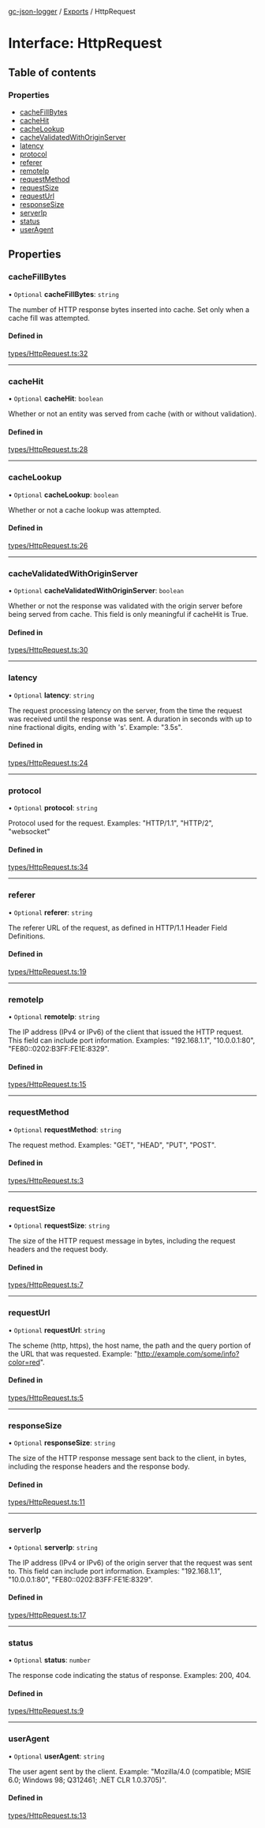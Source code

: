 [gc-json-logger](../README.md) / [Exports](../modules.md) / HttpRequest

# Interface: HttpRequest

## Table of contents

### Properties

- [cacheFillBytes](HttpRequest.md#cachefillbytes)
- [cacheHit](HttpRequest.md#cachehit)
- [cacheLookup](HttpRequest.md#cachelookup)
- [cacheValidatedWithOriginServer](HttpRequest.md#cachevalidatedwithoriginserver)
- [latency](HttpRequest.md#latency)
- [protocol](HttpRequest.md#protocol)
- [referer](HttpRequest.md#referer)
- [remoteIp](HttpRequest.md#remoteip)
- [requestMethod](HttpRequest.md#requestmethod)
- [requestSize](HttpRequest.md#requestsize)
- [requestUrl](HttpRequest.md#requesturl)
- [responseSize](HttpRequest.md#responsesize)
- [serverIp](HttpRequest.md#serverip)
- [status](HttpRequest.md#status)
- [userAgent](HttpRequest.md#useragent)

## Properties

### cacheFillBytes

• `Optional` **cacheFillBytes**: `string`

The number of HTTP response bytes inserted into cache. Set only when a cache fill was attempted.

#### Defined in

[types/HttpRequest.ts:32](https://github.com/igrek8/gc-json-logger/blob/20c9a2e/src/types/HttpRequest.ts#L32)

___

### cacheHit

• `Optional` **cacheHit**: `boolean`

Whether or not an entity was served from cache (with or without validation).

#### Defined in

[types/HttpRequest.ts:28](https://github.com/igrek8/gc-json-logger/blob/20c9a2e/src/types/HttpRequest.ts#L28)

___

### cacheLookup

• `Optional` **cacheLookup**: `boolean`

Whether or not a cache lookup was attempted.

#### Defined in

[types/HttpRequest.ts:26](https://github.com/igrek8/gc-json-logger/blob/20c9a2e/src/types/HttpRequest.ts#L26)

___

### cacheValidatedWithOriginServer

• `Optional` **cacheValidatedWithOriginServer**: `boolean`

Whether or not the response was validated with the origin server before being served from cache. This field is only meaningful if cacheHit is True.

#### Defined in

[types/HttpRequest.ts:30](https://github.com/igrek8/gc-json-logger/blob/20c9a2e/src/types/HttpRequest.ts#L30)

___

### latency

• `Optional` **latency**: `string`

The request processing latency on the server, from the time the request was received until the response was sent.
A duration in seconds with up to nine fractional digits, ending with 's'. Example: "3.5s".

#### Defined in

[types/HttpRequest.ts:24](https://github.com/igrek8/gc-json-logger/blob/20c9a2e/src/types/HttpRequest.ts#L24)

___

### protocol

• `Optional` **protocol**: `string`

Protocol used for the request. Examples: "HTTP/1.1", "HTTP/2", "websocket"

#### Defined in

[types/HttpRequest.ts:34](https://github.com/igrek8/gc-json-logger/blob/20c9a2e/src/types/HttpRequest.ts#L34)

___

### referer

• `Optional` **referer**: `string`

The referer URL of the request, as defined in HTTP/1.1 Header Field Definitions.

#### Defined in

[types/HttpRequest.ts:19](https://github.com/igrek8/gc-json-logger/blob/20c9a2e/src/types/HttpRequest.ts#L19)

___

### remoteIp

• `Optional` **remoteIp**: `string`

The IP address (IPv4 or IPv6) of the client that issued the HTTP request. This field can include port information. Examples: "192.168.1.1", "10.0.0.1:80", "FE80::0202:B3FF:FE1E:8329".

#### Defined in

[types/HttpRequest.ts:15](https://github.com/igrek8/gc-json-logger/blob/20c9a2e/src/types/HttpRequest.ts#L15)

___

### requestMethod

• `Optional` **requestMethod**: `string`

The request method. Examples: "GET", "HEAD", "PUT", "POST".

#### Defined in

[types/HttpRequest.ts:3](https://github.com/igrek8/gc-json-logger/blob/20c9a2e/src/types/HttpRequest.ts#L3)

___

### requestSize

• `Optional` **requestSize**: `string`

The size of the HTTP request message in bytes, including the request headers and the request body.

#### Defined in

[types/HttpRequest.ts:7](https://github.com/igrek8/gc-json-logger/blob/20c9a2e/src/types/HttpRequest.ts#L7)

___

### requestUrl

• `Optional` **requestUrl**: `string`

The scheme (http, https), the host name, the path and the query portion of the URL that was requested. Example: "http://example.com/some/info?color=red".

#### Defined in

[types/HttpRequest.ts:5](https://github.com/igrek8/gc-json-logger/blob/20c9a2e/src/types/HttpRequest.ts#L5)

___

### responseSize

• `Optional` **responseSize**: `string`

The size of the HTTP response message sent back to the client, in bytes, including the response headers and the response body.

#### Defined in

[types/HttpRequest.ts:11](https://github.com/igrek8/gc-json-logger/blob/20c9a2e/src/types/HttpRequest.ts#L11)

___

### serverIp

• `Optional` **serverIp**: `string`

The IP address (IPv4 or IPv6) of the origin server that the request was sent to. This field can include port information. Examples: "192.168.1.1", "10.0.0.1:80", "FE80::0202:B3FF:FE1E:8329".

#### Defined in

[types/HttpRequest.ts:17](https://github.com/igrek8/gc-json-logger/blob/20c9a2e/src/types/HttpRequest.ts#L17)

___

### status

• `Optional` **status**: `number`

The response code indicating the status of response. Examples: 200, 404.

#### Defined in

[types/HttpRequest.ts:9](https://github.com/igrek8/gc-json-logger/blob/20c9a2e/src/types/HttpRequest.ts#L9)

___

### userAgent

• `Optional` **userAgent**: `string`

The user agent sent by the client. Example: "Mozilla/4.0 (compatible; MSIE 6.0; Windows 98; Q312461; .NET CLR 1.0.3705)".

#### Defined in

[types/HttpRequest.ts:13](https://github.com/igrek8/gc-json-logger/blob/20c9a2e/src/types/HttpRequest.ts#L13)
